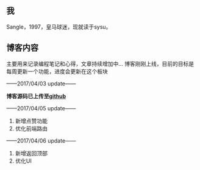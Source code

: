 ## 我

Sangle，1997，皇马球迷，现就读于sysu。

## 博客内容

主要用来记录编程笔记和心得，文章持续增加中...
博客刚刚上线，目前的目标是每周更新一个功能，进度会更新在这个板块

——2017/04/03 update——

**博客源码已上传至[github](https://github.com/sangle7/blog)**

——2017/04/05 update——

1. 新增点赞功能
2. 优化前端路由

——2017/04/06 update——

1. 新增返回顶部
2. 优化UI



